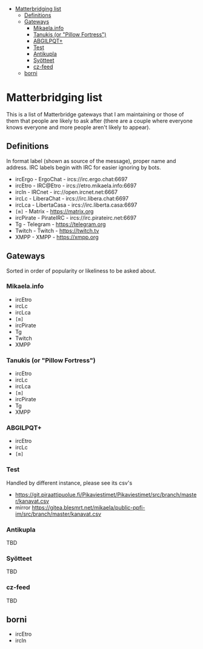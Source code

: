 <!-- START doctoc generated TOC please keep comment here to allow auto update -->
<!-- DON'T EDIT THIS SECTION, INSTEAD RE-RUN doctoc TO UPDATE -->

- [Matterbridging list](#matterbridging-list)
  - [Definitions](#definitions)
  - [Gateways](#gateways)
    - [Mikaela.info](#mikaelainfo)
    - [Tanukis (or "Pillow Fortress")](#tanukis-or-pillow-fortress)
    - [ABGILPQT+](#abgilpqt)
    - [Test](#test)
    - [Antikupla](#antikupla)
    - [Syötteet](#sy%C3%B6tteet)
    - [cz-feed](#cz-feed)
  - [borni](#borni)

<!-- END doctoc generated TOC please keep comment here to allow auto update -->

# Matterbridging list

This is a list of Matterbridge gateways that I am maintaining or those of
them that people are likely to ask after (there are a couple where everyone
knows everyone and more people aren't likely to appear).

## Definitions

In format label (shown as source of the message), proper name and address.
IRC labels begin with IRC for easier ignoring by bots.

- ircErgo - ErgoChat - ircs://irc.ergo.chat:6697
- ircEtro - IRC@Etro - ircs://etro.mikaela.info:6697
- ircIn - IRCnet - irc://open.ircnet.net:6667
- ircLc - LiberaChat - ircs://irc.libera.chat:6697
- ircLca - LibertaCasa - ircs://irc.liberta.casa:6697
- `[m]` - Matrix - https://matrix.org
- ircPirate - PirateIRC - ircs://irc.pirateirc.net:6697
- Tg - Telegram - https://telegram.org
- Twitch - Twitch - https://twitch.tv
- XMPP - XMPP - https://xmpp.org

## Gateways

Sorted in order of popularity or likeliness to be asked about.

### Mikaela.info

- ircEtro
- ircLc
- ircLca
- `[m]`
- ircPirate
- Tg
- Twitch
- XMPP

### Tanukis (or "Pillow Fortress")

- ircEtro
- ircLc
- ircLca
- `[m]`
- ircPirate
- Tg
- XMPP

### ABGILPQT+

- ircEtro
- ircLc
- `[m]`

### Test

Handled by different instance, please see its csv's

- https://git.piraattipuolue.fi/Pikaviestimet/Pikaviestimet/src/branch/master/kanavat.csv
- mirror https://gitea.blesmrt.net/mikaela/public-ppfi-im/src/branch/master/kanavat.csv

### Antikupla

TBD

### Syötteet

TBD

### cz-feed

TBD

## borni

- ircEtro
- ircIn
